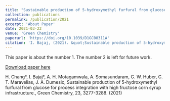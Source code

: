 ```yaml
---
title: "Sustainable production of 5-hydroxymethyl furfural from glucose for process integration with high fructose corn syrup infrastructure"
collection: publications
permalink: /publication/2021
excerpt: 'About Paper'
date: 2021-03-22
venue: 'Green Chemistry'
paperurl: 'https://doi.org/10.1039/D1GC00311A'
citation: 'I. Bajaj, (2021). &quot;Sustainable production of 5-hydroxymethyl furfural from glucose for process integration with high fructose corn syrup infrastructure.&quot; <i>Green Chemistry</i>. 23, 3277-3288.'
---
```

This paper is about the number 1. The number 2 is left for future work.

[Download paper here](https://doi.org/10.1039/D1GC00311A)

H. Chang*, I. Bajaj*, A. H. Motagamwala, A. Somasundaram, G. W. Huber, C. T. Maravelias, J. A. Dumesic, Sustainable production of 5-hydroxymethyl furfural from glucose for process integration with high fructose corn syrup infrastructure., Green Chemistry, 23, 3277-3288. (2021)
